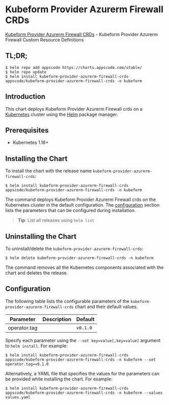# Kubeform Provider Azurerm Firewall CRDs

[Kubeform Provider Azurerm Firewall CRDs](https://github.com/kubeform) - Kubeform Provider Azurerm Firewall Custom Resource Definitions

## TL;DR;

```console
$ helm repo add appscode https://charts.appscode.com/stable/
$ helm repo update
$ helm install kubeform-provider-azurerm-firewall-crds appscode/kubeform-provider-azurerm-firewall-crds -n kubeform
```

## Introduction

This chart deploys Kubeform Provider Azurerm Firewall crds on a [Kubernetes](http://kubernetes.io) cluster using the [Helm](https://helm.sh) package manager.

## Prerequisites

- Kubernetes 1.16+

## Installing the Chart

To install the chart with the release name `kubeform-provider-azurerm-firewall-crds`:

```console
$ helm install kubeform-provider-azurerm-firewall-crds appscode/kubeform-provider-azurerm-firewall-crds -n kubeform
```

The command deploys Kubeform Provider Azurerm Firewall crds on the Kubernetes cluster in the default configuration. The [configuration](#configuration) section lists the parameters that can be configured during installation.

> **Tip**: List all releases using `helm list`

## Uninstalling the Chart

To uninstall/delete the `kubeform-provider-azurerm-firewall-crds`:

```console
$ helm delete kubeform-provider-azurerm-firewall-crds -n kubeform
```

The command removes all the Kubernetes components associated with the chart and deletes the release.

## Configuration

The following table lists the configurable parameters of the `kubeform-provider-azurerm-firewall-crds` chart and their default values.

|  Parameter   | Description | Default  |
|--------------|-------------|----------|
| operator.tag |             | `v0.1.0` |


Specify each parameter using the `--set key=value[,key=value]` argument to `helm install`. For example:

```console
$ helm install kubeform-provider-azurerm-firewall-crds appscode/kubeform-provider-azurerm-firewall-crds -n kubeform --set operator.tag=v0.1.0
```

Alternatively, a YAML file that specifies the values for the parameters can be provided while
installing the chart. For example:

```console
$ helm install kubeform-provider-azurerm-firewall-crds appscode/kubeform-provider-azurerm-firewall-crds -n kubeform --values values.yaml
```
